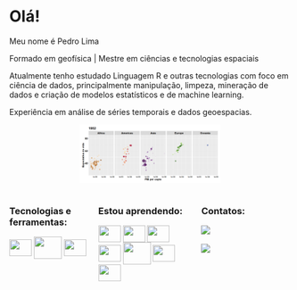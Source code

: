 
<h1>
Olá!
</h1>

Meu nome é Pedro Lima

Formado em geofísica \| Mestre em ciências e tecnologias espaciais

Atualmente tenho estudado Linguagem R e outras tecnologias com foco em
ciência de dados, principalmente manipulação, limpeza, mineração de
dados e criação de modelos estatísticos e de machine learning.

Experiência em análise de séries temporais e dados geoespacias.

<img src="README_files/figure-gfm/unnamed-chunk-1-1.gif" width="50%" style="display: block; margin: auto;" />

</br>

<div class="row" style="display: flex;">

<div class="column" style="flex: 33.33%;">

<h3>
Tecnologias e ferramentas:
</h3>

<img align ="center" height = "30" width = "40" src = "https://cdn.jsdelivr.net/gh/devicons/devicon/icons/r/r-original.svg"/>

<img align ="center" height = "40" width = "50" src = "https://www.kindpng.com/picc/m/706-7068650_r-shiny-logo-png-transparent-png.png"/>

<img align ="center" height = "30" width = "40" src="https://cdn.jsdelivr.net/gh/devicons/devicon/icons/markdown/markdown-original.svg" />

</div>

<div class="column" style="flex: 33.33%;">

<h3>
Estou aprendendo:
</h3>

<img align ="center" height = "30" width = "40" src = "https://cdn.jsdelivr.net/gh/devicons/devicon/icons/docker/docker-original-wordmark.svg" />

<img align ="center" height = "30" width = "40" src = "https://cdn.jsdelivr.net/gh/devicons/devicon/icons/git/git-original.svg"/>

<img align ="center" height = "30" width = "40" src="https://cdn.jsdelivr.net/gh/devicons/devicon/icons/bash/bash-original.svg" />

<img align ="center" height = "30" width = "40" src="https://upload.wikimedia.org/wikipedia/commons/f/f3/Apache_Spark_logo.svg" />

<img align ="center" height = "40" width = "50" src="https://cdn.jsdelivr.net/gh/devicons/devicon/icons/mysql/mysql-plain-wordmark.svg" />

<img align ="center" height = "30" width = "40" src="https://cdn.jsdelivr.net/gh/devicons/devicon/icons/css3/css3-original.svg" />

<img align="center" height = "30" width = "40" src="https://cdn.jsdelivr.net/gh/devicons/devicon/icons/html5/html5-original.svg" />

</div>

<div class="column" style="flex: 33.33%; padding-left: 5%;">

<h3>
Contatos:
</h3>

<a href = "mailto:cruz.ml.pedro@gmail.com"><img src="https://img.shields.io/badge/Gmail-D14836?style=for-the-badge&logo=gmail&logoColor=white" target="_blank"></a>

<a href="https://www.linkedin.com/in/seu-usuário-linkedln-aqui" target="_blank"><img src="https://img.shields.io/badge/-LinkedIn-%230077B5?style=for-the-badge&logo=linkedin&logoColor=white" target="_blank"></a>

</div>

</div>
